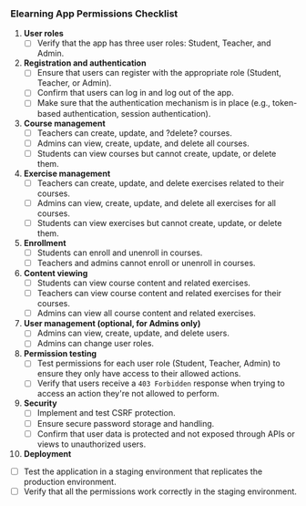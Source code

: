 ### Elearning App Permissions Checklist

1. **User roles**
   - [ ] Verify that the app has three user roles: Student, Teacher, and Admin.

2. **Registration and authentication**
   - [ ] Ensure that users can register with the appropriate role (Student, Teacher, or Admin).
   - [ ] Confirm that users can log in and log out of the app.
   - [ ] Make sure that the authentication mechanism is in place (e.g., token-based authentication, session authentication).

3. **Course management**
   - [ ] Teachers can create, update, and ?delete? courses.
   - [ ] Admins can view, create, update, and delete all courses.
   - [ ] Students can view courses but cannot create, update, or delete them.

4. **Exercise management**
   - [ ] Teachers can create, update, and delete exercises related to their courses.
   - [ ] Admins can view, create, update, and delete all exercises for all courses.
   - [ ] Students can view exercises but cannot create, update, or delete them.

5. **Enrollment**
   - [ ] Students can enroll and unenroll in courses.
   - [ ] Teachers and admins cannot enroll or unenroll in courses.

6. **Content viewing**
   - [ ] Students can view course content and related exercises.
   - [ ] Teachers can view course content and related exercises for their courses.
   - [ ] Admins can view all course content and related exercises.

7. **User management (optional, for Admins only)**
   - [ ] Admins can view, create, update, and delete users.
   - [ ] Admins can change user roles.

8. **Permission testing**
   - [ ] Test permissions for each user role (Student, Teacher, Admin) to ensure they only have access to their allowed actions.
   - [ ] Verify that users receive a `403 Forbidden` response when trying to access an action they're not allowed to perform.

9. **Security**
   - [ ] Implement and test CSRF protection.
   - [ ] Ensure secure password storage and handling.
   - [ ] Confirm that user data is protected and not exposed through APIs or views to unauthorized users.

10. **Deployment**
   - [ ] Test the application in a staging environment that replicates the production environment.
   - [ ] Verify that all the permissions work correctly in the staging environment.
